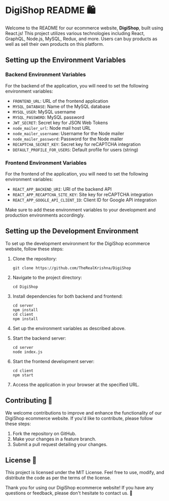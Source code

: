 <h1>DigiShop README 🛍️</h1><p>Welcome to the README for our ecommerce website, <strong>DigiShop</strong>, built using React.js! This project utilizes various technologies including React, GraphQL, Node.js, MySQL, Redux, and more. Users can buy products as well as sell their own products on this platform.</p><h2>Setting up the Environment Variables</h2><h3>Backend Environment Variables</h3><p>For the backend of the application, you will need to set the following environment variables:</p><ul><li><code>FRONTEND_URL</code>: URL of the frontend application</li><li><code>MYSQL_DATABASE</code>: Name of the MySQL database</li><li><code>MYSQL_USER</code>: MySQL username</li><li><code>MYSQL_PASSWORD</code>: MySQL password</li><li><code>JWT_SECRET</code>: Secret key for JSON Web Tokens</li><li><code>node_mailer_url</code>: Node mail host URL</li><li><code>node_mailer_username</code>: Username for the Node mailer</li><li><code>node_mailer_password</code>: Password for the Node mailer</li><li><code>RECAPTCHA_SECRET_KEY</code>: Secret key for reCAPTCHA integration</li><li><code>DEFAULT_PROFILE_FOR_USERS</code>: Default profile for users (string)</li></ul><h3>Frontend Environment Variables</h3><p>For the frontend of the application, you will need to set the following environment variables:</p><ul><li><code>REACT_APP_BACKEND_URI</code>: URI of the backend API</li><li><code>REACT_APP_RECAPTCHA_SITE_KEY</code>: Site key for reCAPTCHA integration</li><li><code>REACT_APP_GOOGLE_API_CLIENT_ID</code>: Client ID for Google API integration</li></ul><p>Make sure to add these environment variables to your development and production environments accordingly.</p><h2>Setting up the Development Environment</h2><p>To set up the development environment for the DigiShop ecommerce website, follow these steps:</p><ol><li><p>Clone the repository:</p><pre><div class="dark bg-gray-950 rounded-md"><div class="flex items-center relative text-token-text-secondary bg-token-main-surface-secondary px-4 py-2 text-xs font-sans justify-between rounded-t-md"></div><div class="p-4 overflow-y-auto"><code class="!whitespace-pre hljs language-bash">git <span class="hljs-built_in">clone</span> https://github.com/TheRealKrishna/DigiShop
</code></div></div></pre></li><li><p>Navigate to the project directory:</p><pre><div class="dark bg-gray-950 rounded-md"><div class="flex items-center relative text-token-text-secondary bg-token-main-surface-secondary px-4 py-2 text-xs font-sans justify-between rounded-t-md"></div><div class="p-4 overflow-y-auto"><code class="!whitespace-pre hljs language-bash"><span class="hljs-built_in">cd</span> DigiShop
</code></div></div></pre></li><li><p>Install dependencies for both backend and frontend:</p><pre><div class="dark bg-gray-950 rounded-md"><div class="flex items-center relative text-token-text-secondary bg-token-main-surface-secondary px-4 py-2 text-xs font-sans justify-between rounded-t-md"></div><div class="p-4 overflow-y-auto"><code class="!whitespace-pre hljs language-bash"><span class="hljs-built_in">cd</span> server
npm install
<span class="hljs-built_in">cd</span> client
npm install
</code></div></div></pre></li><li><p>Set up the environment variables as described above.</p></li><li><p>Start the backend server:</p><pre><div class="dark bg-gray-950 rounded-md"><div class="flex items-center relative text-token-text-secondary bg-token-main-surface-secondary px-4 py-2 text-xs font-sans justify-between rounded-t-md"></div><div class="p-4 overflow-y-auto"><code class="!whitespace-pre hljs language-bash"><span class="hljs-built_in">cd</span> server
node index.js
</code></div></div></pre></li><li><p>Start the frontend development server:</p><pre><div class="dark bg-gray-950 rounded-md"><div class="flex items-center relative text-token-text-secondary bg-token-main-surface-secondary px-4 py-2 text-xs font-sans justify-between rounded-t-md"></div><div class="p-4 overflow-y-auto"><code class="!whitespace-pre hljs language-bash"><span class="hljs-built_in">cd</span> client
npm start
</code></div></div></pre></li><li><p>Access the application in your browser at the specified URL.</p></li></ol><h2>Contributing 🎉</h2><p>We welcome contributions to improve and enhance the functionality of our DigiShop ecommerce website. If you'd like to contribute, please follow these steps:</p><ol><li>Fork the repository on GitHub.</li><li>Make your changes in a feature branch.</li><li>Submit a pull request detailing your changes.</li></ol><h2>License 📄</h2><p>This project is licensed under the <a target="_new">MIT License</a>. Feel free to use, modify, and distribute the code as per the terms of the license.</p><p>Thank you for using our DigiShop ecommerce website! If you have any questions or feedback, please don't hesitate to contact us. 🚀</p>